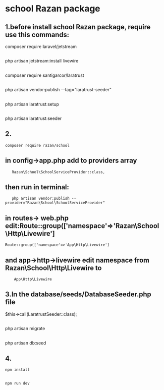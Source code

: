 # school Razan package

## 1.before install school Razan package, require use this commands:

 composer require laravel/jetstream

##
 php artisan jetstream:install livewire

##
 composer require santigarcor/laratrust
## 
 php artisan vendor:publish --tag="laratrust-seeder"
## 
 php artisan laratrust:setup
## 
 php artisan laratrust:seeder
 
## 2.
    composer require razan/school
## in config->app.php add to providers array 
       Razan\School\SchoolServiceProvider::class,
## then run in terminal: 
       php artisan vendor:publish --provider="Razan\School\SchoolServiceProvider"  
## in routes-> web.php edit:Route::group(['namespace'=>'Razan\School\Http\Livewire']
    Route::group(['namespace'=>'App\Http\Livewire']
## and app->http->livewire edit namespace from Razan\School\Http\Livewire to 
        App\Http\Livewire
 
## 3.In the database/seeds/DatabaseSeeder.php file 
  $this->call(LaratrustSeeder::class);
## 
  php artisan migrate
## 
  php artisan db:seed

## 4.
    npm install 
##   
    npm run dev
